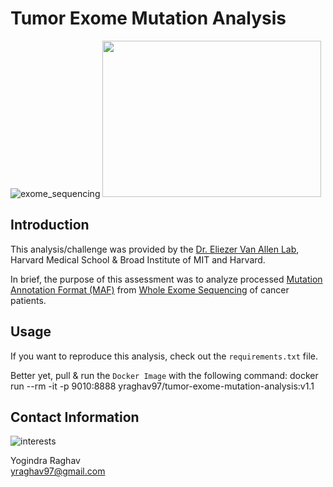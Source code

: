 # Tumor Exome Mutation Analysis 

![exome_sequencing](https://upload.wikimedia.org/wikipedia/commons/thumb/0/09/Exome_Sequencing_Workflow_1a.png/220px-Exome_Sequencing_Workflow_1a.png) 
<img src=https://swami.wustl.edu/wp-content/uploads/2015/07/cancers-cells.jpg height=250 width=350> 


## Introduction 

This analysis/challenge was provided by the [Dr. Eliezer Van Allen Lab](https://vanallenlab.dana-farber.org/), Harvard Medical School & Broad Institute of MIT and Harvard. 

In brief, the purpose of this assessment was to analyze processed [Mutation Annotation Format (MAF)](https://docs.gdc.cancer.gov/Encyclopedia/pages/Mutation_Annotation_Format/) from [Whole Exome Sequencing](https://www.cincinnatichildrens.org/service/d/diagnostic-labs/molecular-genetics/whole-exome-sequencing/families/faq) of cancer patients. 

## Usage 

If you want to reproduce this analysis, check out the `requirements.txt` file. 

Better yet, pull & run the `Docker Image` with the following command: 
docker run --rm -it -p 9010:8888 yraghav97/tumor-exome-mutation-analysis:v1.1


## Contact Information

![interests](https://avatars1.githubusercontent.com/u/38919947?s=400&u=49ab1365a14fac78a91e425efd583f7a2bcb3e25&v=4)

Yogindra Raghav  
yraghav97@gmail.com